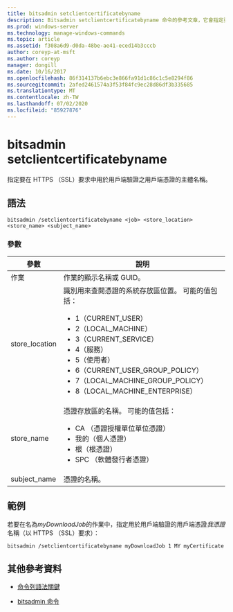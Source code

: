 ```yaml
---
title: bitsadmin setclientcertificatebyname
description: Bitsadmin setclientcertificatebyname 命令的參考文章，它會指定要在 HTTPS （SSL）要求中用於用戶端驗證之用戶端憑證的主體名稱。
ms.prod: windows-server
ms.technology: manage-windows-commands
ms.topic: article
ms.assetid: f308a6d9-d0da-48be-ae41-eced14b3cccb
author: coreyp-at-msft
ms.author: coreyp
manager: dongill
ms.date: 10/16/2017
ms.openlocfilehash: 86f314137b6ebc3e866fa91d1c86c1c5e8294f86
ms.sourcegitcommit: 2afed2461574a3f53f84fc9ec28d86df3b335685
ms.translationtype: MT
ms.contentlocale: zh-TW
ms.lasthandoff: 07/02/2020
ms.locfileid: "85927876"
---
```

# <a name="bitsadmin-setclientcertificatebyname"></a>bitsadmin setclientcertificatebyname

指定要在 HTTPS （SSL）要求中用於用戶端驗證之用戶端憑證的主體名稱。

## <a name="syntax"></a>語法

```
bitsadmin /setclientcertificatebyname <job> <store_location> <store_name> <subject_name>
```

### <a name="parameters"></a>參數

| 參數 | 說明 |
| -------------- | -------------- |
| 作業 | 作業的顯示名稱或 GUID。 |
| store_location | 識別用來查閱憑證的系統存放區位置。 可能的值包括：<ul><li>1（CURRENT_USER）</li><li>2（LOCAL_MACHINE）</li><li>3（CURRENT_SERVICE）</li><li>4（服務）</li><li>5（使用者）</li><li>6（CURRENT_USER_GROUP_POLICY）</li><li>7（LOCAL_MACHINE_GROUP_POLICY）</li><li>8（LOCAL_MACHINE_ENTERPRISE）</li></ul> |
| store_name | 憑證存放區的名稱。 可能的值包括：<ul><li>CA （憑證授權單位單位憑證）</li><li>我的（個人憑證）</li><li>根（根憑證）</li><li>SPC （軟體發行者憑證）</li></ul> |
| subject_name | 憑證的名稱。 |

## <a name="examples"></a>範例

若要在名為*myDownloadJob*的作業中，指定用於用戶端驗證的用戶端憑證*我憑證*名稱（以 HTTPS （SSL）要求）：

```
bitsadmin /setclientcertificatebyname myDownloadJob 1 MY myCertificate
```

## <a name="additional-references"></a>其他參考資料

- [命令列語法關鍵](command-line-syntax-key.md)

- [bitsadmin 命令](bitsadmin.md)
